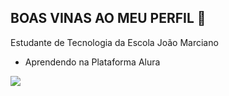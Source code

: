 ## BOAS VINAS AO MEU PERFIL 💙

Estudante de Tecnologia da Escola João Marciano

- Aprendendo na Plataforma Alura

![](https://media.tenor.com/ibfjdrarCKYAAAAi/mickey-mouse-minnie-mouse.gif)

